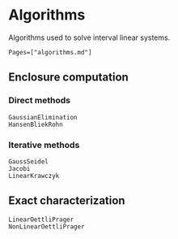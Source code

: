 # Algorithms

Algorithms used to solve interval linear systems.

```@index
Pages=["algorithms.md"]
```

## Enclosure computation

### Direct methods

```@docs
GaussianElimination
HansenBliekRohn
```

### Iterative methods
```@docs
GaussSeidel
Jacobi
LinearKrawczyk
```

## Exact characterization

```@docs
LinearOettliPrager
NonLinearOettliPrager
```